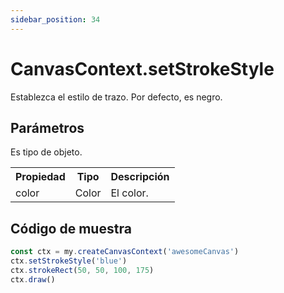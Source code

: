 ```yaml
---
sidebar_position: 34
---
```


# CanvasContext.setStrokeStyle

Establezca el estilo de trazo. Por defecto, es negro.

## Parámetros

Es tipo de objeto.

<table>
    <tr>
        <th>Propiedad</th>
        <th>Tipo</th>
        <th>Descripción</th>
    </tr>
    <tr>
        <td>color</td>
        <td>Color</td>
        <td>El color.</td>
     </tr>
</table>


## Código de muestra

```js
const ctx = my.createCanvasContext('awesomeCanvas')
ctx.setStrokeStyle('blue')
ctx.strokeRect(50, 50, 100, 175)
ctx.draw()
```

